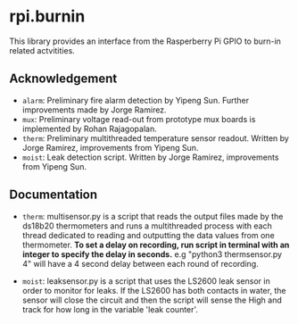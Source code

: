 # rpi.burnin
This library provides an interface from the Rasperberry Pi GPIO to burn-in
related actvitities.

## Acknowledgement
* `alarm`: Preliminary fire alarm detection by Yipeng Sun. Further improvements made by Jorge Ramirez.
* `mux`: Preliminary voltage read-out from prototype mux boards is implemented by Rohan Rajagopalan.
* `therm`: Preliminary multithreaded temperature sensor readout. Written by Jorge Ramirez, improvements from Yipeng Sun.
* `moist`: Leak detection script. Written by Jorge Ramirez, improvements from Yipeng Sun.


## Documentation

* `therm`: multisensor.py is a script that reads the output files made by the ds18b20 thermometers and runs a multithreaded process with each thread dedicated to reading and outputting the data values from one thermometer. **To set a delay on recording, run script in terminal with an integer to specify the delay in seconds.** e.g "python3 thermsensor.py 4" will have a 4 second delay between each round of recording.

* `moist`: leaksensor.py is a script that uses the LS2600 leak sensor in order to monitor for leaks. If the LS2600 has both contacts in water, the sensor will close the circuit and then the script will sense the High and track for how long in the variable 'leak counter'. 
